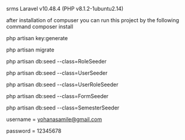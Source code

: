 srms
Laravel v10.48.4 (PHP v8.1.2-1ubuntu2.14)

after installation of compuser you can run this project by the following command
composer install

php artisan key:generate

php artisan migrate

php artisan db:seed --class=RoleSeeder

php artisan db:seed --class=UserSeeder


php artisan db:seed --class=UserRoleSeeder


php artisan db:seed --class=FormSeeder

php artisan db:seed --class=SemesterSeeder

username = yohanasamile@gmail.com

password = 12345678
